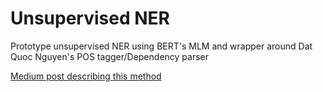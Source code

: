 # Unsupervised NER
Prototype unsupervised NER using BERT's MLM and wrapper around Dat Quoc Nguyen's POS tagger/Dependency parser


[Medium post describing this method](https://towardsdatascience.com/unsupervised-ner-using-bert-2d7af5f90b8a)

